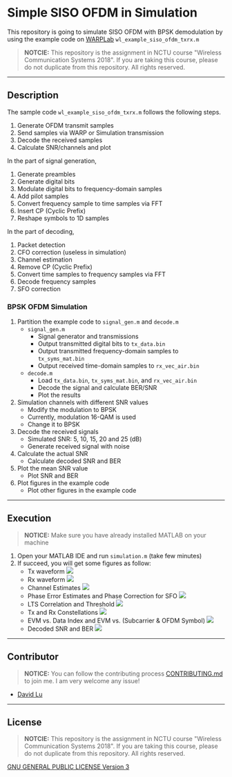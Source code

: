 # Simple SISO OFDM in Simulation

This repository is going to simulate SISO OFDM with BPSK demodulation by using the example code on [WARPLab](https://warpproject.org/trac/wiki/WARPLab/Examples/OFDM) `wl_example_siso_ofdm_txrx.m`

> **NOTCIE:** This repository is the assignment in NCTU course "Wireless Communication Systems 2018". If you are taking this course, please do not duplicate from this repository. All rights reserved.

---
## Description

The sample code `wl_example_siso_ofdm_txrx.m` follows the following steps.
1. Generate OFDM transmit samples
2. Send samples via WARP or Simulation transmission
3. Decode the received samples
4. Calculate SNR/channels and plot

In the part of signal generation,
1. Generate preambles
2. Generate digital bits
3. Modulate digital bits to frequency-domain samples
4. Add pilot samples
5. Convert frequency sample to time samples via FFT
6. Insert CP (Cyclic Prefix)
7. Reshape symbols to 1D samples

In the part of decoding,
1. Packet detection
2. CFO correction (useless in simulation)
3. Channel estimation
4. Remove CP (Cyclic Prefix)
5. Convert time samples to frequency samples via FFT
6. Decode frequency samples
7. SFO correction

### BPSK OFDM Simulation

1. Partition the example code to `signal_gen.m` and `decode.m`
    * `signal_gen.m`
        * Signal generator and transmissions
        * Output transmitted digital bits to `tx_data.bin`
        * Output transmitted frequency-domain samples to `tx_syms_mat.bin`
        * Output received time-domain samples to `rx_vec_air.bin`
    * `decode.m`
        * Load `tx_data.bin`, `tx_syms_mat.bin`, and `rx_vec_air.bin`
        * Decode the signal and calculate BER/SNR
        * Plot the results
2. Simulation channels with different SNR values
    * Modify the modulation to BPSK
    * Currently, modulation 16-QAM is used
    * Change it to BPSK
3. Decode the received signals
    * Simulated SNR: 5, 10, 15, 20 and 25 (dB)
    * Generate received signal with noise
4. Calculate the actual SNR
    * Calculate decoded SNR and BER
5. Plot the mean SNR value
    * Plot SNR and BER
6. Plot figures in the example code
    * Plot other figures in the example code

---
## Execution

> **NOTICE:** Make sure you have already installed MATLAB on your machine

1. Open your MATLAB IDE and run `simulation.m` (take few minutes)
2. If succeed, you will get some figures as follow:
    * Tx waveform
        ![](res/Tx_waveform.png)
    * Rx waveform
        ![](res/Rx_waveform.png)
    * Channel Estimates
        ![](res/Channel.png)
    * Phase Error Estimates and Phase Correction for SFO
        ![](res/Phase.png)
    * LTS Correlation and Threshold
        ![](res/LTS_correlation.png)
    * Tx and Rx Constellations
        ![](res/Constellations.png)
    * EVM vs. Data Index and EVM vs. (Subcarrier & OFDM Symbol)
        ![](res/EVM.png)
    * Decoded SNR and BER
        ![](res/SNR_BER.png)

---
## Contributor

> **NOTICE:** You can follow the contributing process [CONTRIBUTING.md](CONTRIBUTING.md) to join me. I am very welcome any issue!

* [David Lu](https://github.com/yungshenglu)

---
## License

> **NOTCIE:** This repository is the assignment in NCTU course "Wireless Communication Systems 2018". If you are taking this course, please do not duplicate from this repository. All rights reserved.

[GNU GENERAL PUBLIC LICENSE Version 3](LICENSE)

